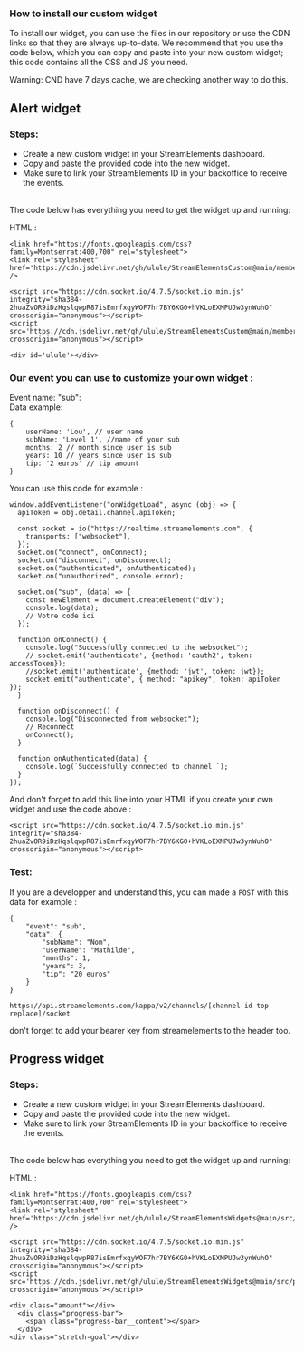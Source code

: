 ### How to install our custom widget

To install our widget, you can use the files in our repository or use the CDN links so that they are always up-to-date. We recommend that you use the code below, which you can copy and paste into your new custom widget; this code contains all the CSS and JS you need.

Warning: CND have 7 days cache, we are checking another way to do this.

## Alert widget

### Steps:

- Create a new custom widget in your StreamElements dashboard.
- Copy and paste the provided code into the new widget.
- Make sure to link your StreamElements ID in your backoffice to receive the events.
  <br /><br />

The code below has everything you need to get the widget up and running:

HTML :

```
<link href="https://fonts.googleapis.com/css?family=Montserrat:400,700" rel="stylesheet">
<link rel="stylesheet" href='https://cdn.jsdelivr.net/gh/ulule/StreamElementsCustom@main/membershipSub/index.css' />

<script src="https://cdn.socket.io/4.7.5/socket.io.min.js" integrity="sha384-2huaZvOR9iDzHqslqwpR87isEmrfxqyWOF7hr7BY6KG0+hVKLoEXMPUJw3ynWuhO" crossorigin="anonymous"></script>
<script src='https://cdn.jsdelivr.net/gh/ulule/StreamElementsCustom@main/membershipSub/index.js' crossorigin="anonymous"></script>

<div id='ulule'></div>
```

### Our event you can use to customize your own widget :

Event name: "sub": <br/>
Data example:

```
{
    userName: 'Lou', // user name
    subName: 'Level 1', //name of your sub
    months: 2 // month since user is sub
    years: 10 // years since user is sub
    tip: '2 euros' // tip amount
}
```

You can use this code for example :

```
window.addEventListener("onWidgetLoad", async (obj) => {
  apiToken = obj.detail.channel.apiToken;

  const socket = io("https://realtime.streamelements.com", {
    transports: ["websocket"],
  });
  socket.on("connect", onConnect);
  socket.on("disconnect", onDisconnect);
  socket.on("authenticated", onAuthenticated);
  socket.on("unauthorized", console.error);

  socket.on("sub", (data) => {
    const newElement = document.createElement("div");
    console.log(data);
    // Votre code ici
  });

  function onConnect() {
    console.log("Successfully connected to the websocket");
    // socket.emit('authenticate', {method: 'oauth2', token: accessToken});
    //socket.emit('authenticate', {method: 'jwt', token: jwt});
    socket.emit("authenticate", { method: "apikey", token: apiToken });
  }

  function onDisconnect() {
    console.log("Disconnected from websocket");
    // Reconnect
    onConnect();
  }

  function onAuthenticated(data) {
    console.log(`Successfully connected to channel `);
  }
});

```

And don't forget to add this line into your HTML if you create your own widget and use the code above :

```
<script src="https://cdn.socket.io/4.7.5/socket.io.min.js" integrity="sha384-2huaZvOR9iDzHqslqwpR87isEmrfxqyWOF7hr7BY6KG0+hVKLoEXMPUJw3ynWuhO" crossorigin="anonymous"></script>
```

### Test:

If you are a developper and understand this, you can made a `POST` with this data for example :

```
{
    "event": "sub",
    "data": {
        "subName": "Nom",
        "userName": "Mathilde",
        "months": 1,
        "years": 3,
        "tip": "20 euros"
    }
}
```

```
https://api.streamelements.com/kappa/v2/channels/[channel-id-top-replace]/socket
```

don't forget to add your bearer key from streamelements to the header too.

## Progress widget

### Steps:

- Create a new custom widget in your StreamElements dashboard.
- Copy and paste the provided code into the new widget.
- Make sure to link your StreamElements ID in your backoffice to receive the events.
  <br /><br />

The code below has everything you need to get the widget up and running:

HTML :

```
<link href="https://fonts.googleapis.com/css?family=Montserrat:400,700" rel="stylesheet">
<link rel="stylesheet" href='https://cdn.jsdelivr.net/gh/ulule/StreamElementsWidgets@main/src/progress/index.css' />

<script src="https://cdn.socket.io/4.7.5/socket.io.min.js" integrity="sha384-2huaZvOR9iDzHqslqwpR87isEmrfxqyWOF7hr7BY6KG0+hVKLoEXMPUJw3ynWuhO" crossorigin="anonymous"></script>
<script src='https://cdn.jsdelivr.net/gh/ulule/StreamElementsWidgets@main/src/progress/index.js' crossorigin="anonymous"></script>

<div class="amount"></div>
  <div class="progress-bar">
    <span class="progress-bar__content"></span>
  </div>
<div class="stretch-goal"></div>
```
